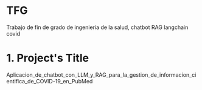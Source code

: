 # TFG
Trabajo de fin de grado de ingeniería de la salud, chatbot RAG langchain covid

# 1. Project's Title
Aplicacion_de_chatbot_con_LLM_y_RAG_para_la_gestion_de_informacion_cientifica_de_COVID-19_en_PubMed
